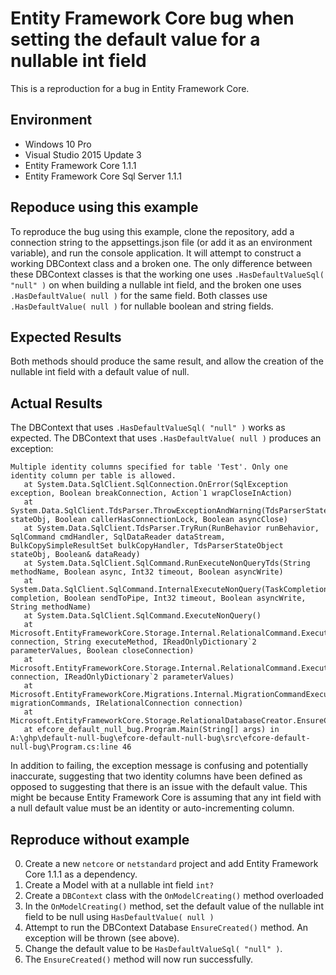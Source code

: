 # Entity Framework Core bug when setting the default value for a nullable int field
This is a reproduction for a bug in Entity Framework Core.

## Environment
* Windows 10 Pro
* Visual Studio 2015 Update 3
* Entity Framework Core 1.1.1
* Entity Framework Core Sql Server 1.1.1

## Repoduce using this example
To reproduce the bug using this example, clone the repository, add a connection string to the appsettings.json file (or add it as an environment variable), and run the console application. It will attempt to construct a working DBContext class and a broken one. The only difference between these DBContext classes is that the working one uses `.HasDefaultValueSql( "null" )` on when building a nullable int field, and the broken one uses `.HasDefaultValue( null )` for the same field. Both classes use `.HasDefaultValue( null )` for nullable boolean and string fields.

## Expected Results
Both methods should produce the same result, and allow the creation of the nullable int field with a default value of null.

## Actual Results
The DBContext that uses `.HasDefaultValueSql( "null" )` works as expected. The DBContext that uses `.HasDefaultValue( null )` produces an exception:
```
Multiple identity columns specified for table 'Test'. Only one identity column per table is allowed.
   at System.Data.SqlClient.SqlConnection.OnError(SqlException exception, Boolean breakConnection, Action`1 wrapCloseInAction)
   at System.Data.SqlClient.TdsParser.ThrowExceptionAndWarning(TdsParserStateObject stateObj, Boolean callerHasConnectionLock, Boolean asyncClose)
   at System.Data.SqlClient.TdsParser.TryRun(RunBehavior runBehavior, SqlCommand cmdHandler, SqlDataReader dataStream, BulkCopySimpleResultSet bulkCopyHandler, TdsParserStateObject stateObj, Boolean& dataReady)
   at System.Data.SqlClient.SqlCommand.RunExecuteNonQueryTds(String methodName, Boolean async, Int32 timeout, Boolean asyncWrite)
   at System.Data.SqlClient.SqlCommand.InternalExecuteNonQuery(TaskCompletionSource`1 completion, Boolean sendToPipe, Int32 timeout, Boolean asyncWrite, String methodName)
   at System.Data.SqlClient.SqlCommand.ExecuteNonQuery()
   at Microsoft.EntityFrameworkCore.Storage.Internal.RelationalCommand.Execute(IRelationalConnection connection, String executeMethod, IReadOnlyDictionary`2 parameterValues, Boolean closeConnection)
   at Microsoft.EntityFrameworkCore.Storage.Internal.RelationalCommand.ExecuteNonQuery(IRelationalConnection connection, IReadOnlyDictionary`2 parameterValues)
   at Microsoft.EntityFrameworkCore.Migrations.Internal.MigrationCommandExecutor.ExecuteNonQuery(IEnumerable`1 migrationCommands, IRelationalConnection connection)
   at Microsoft.EntityFrameworkCore.Storage.RelationalDatabaseCreator.EnsureCreated()
   at efcore_default_null_bug.Program.Main(String[] args) in A:\ghp\default-null-bug\efcore-default-null-bug\src\efcore-default-null-bug\Program.cs:line 46
```

In addition to failing, the exception message is confusing and potentially inaccurate, suggesting that two identity columns have been defined as opposed to suggesting that there is an issue with the default value. This might be because Entity Framework Core is assuming that any int field with a null default value must be an identity or auto-incrementing column.

## Reproduce without example
0. Create a new `netcore` or `netstandard` project and add Entity Framework Core 1.1.1 as a dependency.
0. Create a Model with at a nullable int field `int?`
0. Create a `DBContext` class with the `OnModelCreating()` method overloaded
0. In the `OnModelCreating()` method, set the default value of the nullable int field to be null using `HasDefaultValue( null )`
0. Attempt to run the DBContext Database `EnsureCreated()` method. An exception will be thrown (see above).
0. Change the default value to be `HasDefaultValueSql( "null" )`.
0. The `EnsureCreated()` method will now run successfully.
